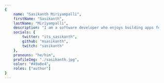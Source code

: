 ```yaml
---
{
	name: "Sasikanth Miriyampalli",
	firstName: "Sasikanth",
	lastName: "Miriyampalli",
	description: "I am a software developer who enjoys building apps for Android platform",
	socials: {
		twitter: "its_sasikanth",
		github: "msasikanth",
		twitch: "sasikanth"
	},
	pronouns: "he/him",
	profileImg: "./sasikanth.jpg",
	color: "#49a8e4",
	roles: ["author"]
}
---
```

